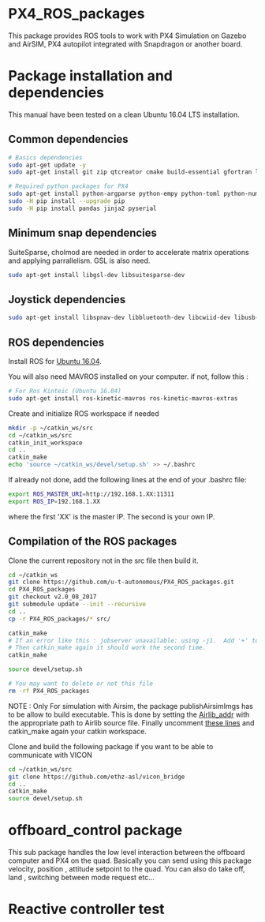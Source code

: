 # PX4_ROS_packages
This package provides ROS tools to work with PX4 Simulation on Gazebo and AirSIM, PX4 autopilot integrated with Snapdragon or another board.

# Package installation and dependencies

This manual have been tested on a clean Ubuntu 16.04 LTS installation.

## Common dependencies
```sh
# Basics dependencies
sudo apt-get update -y
sudo apt-get install git zip qtcreator cmake build-essential gfortran libeigen3-dev genromfs ninja-build -y

# Required python packages for PX4
sudo apt-get install python-argparse python-empy python-toml python-numpy python-dev python-pip -y
sudo -H pip install --upgrade pip
sudo -H pip install pandas jinja2 pyserial
```

## Minimum snap dependencies
SuiteSparse, cholmod are needed in order to accelerate matrix operations and applying parrallelism.
GSL is also need.
```sh
sudo apt-get install libgsl-dev libsuitesparse-dev
```

## Joystick dependencies
```sh
sudo apt-get install libspnav-dev libbluetooth-dev libcwiid-dev libusb-dev
```

## ROS dependencies
Install ROS for [Ubuntu 16.04](http://wiki.ros.org/kinetic/Installation/Ubuntu).

You will also need MAVROS installed on your computer. if not, follow this :
```sh
# For Ros Kinteic (Ubuntu 16.04)
sudo apt-get install ros-kinetic-mavros ros-kinetic-mavros-extras
```

Create and initialize ROS workspace if needed
```sh
mkdir -p ~/catkin_ws/src
cd ~/catkin_ws/src
catkin_init_workspace
cd ..
catkin_make
echo 'source ~/catkin_ws/devel/setup.sh' >> ~/.bashrc
```

If already not done, add the following lines at the end of your .bashrc file:
```sh
export ROS_MASTER_URI=http://192.168.1.XX:11311
export ROS_IP=192.168.1.XX
```
where the first 'XX' is the master IP. The second is your own IP.

## Compilation of the ROS packages
Clone the current repository not in the src file then build it.
```sh
cd ~/catkin_ws
git clone https://github.com/u-t-autonomous/PX4_ROS_packages.git
cd PX4_ROS_packages
git checkout v2.0_08_2017
git submodule update --init --recursive
cd ..
cp -r PX4_ROS_packages/* src/

catkin_make
# If an error like this : jobserver unavailable: using -j1.  Add '+' to parent make rule
# Then catkin_make again it should work the second time.
catkin_make

source devel/setup.sh

# You may want to delete or not this file
rm -rf PX4_ROS_packages
```


NOTE :  Only For simulation with Airsim, the package publishAirsimImgs has to be allow to build executable. This is done by setting the [Airlib_addr](https://github.com/u-t-autonomous/PX4_ROS_packages/blob/41124332bb76a0ffeebaaef0c52d1800b0c9eaf2/publishAirsimImgs/CMakeLists.txt#L6) with the appropriate path to Airlib source file. Finally uncomment [these lines](https://github.com/u-t-autonomous/PX4_ROS_packages/blob/41124332bb76a0ffeebaaef0c52d1800b0c9eaf2/publishAirsimImgs/CMakeLists.txt#L61-L74) and catkin_make again your catkin workspace.

Clone and build the following package if you want to be able to communicate with VICON
```sh
cd ~/catkin_ws/src
git clone https://github.com/ethz-asl/vicon_bridge
cd ..
catkin_make
source devel/setup.sh
```

# offboard_control package
This sub package handles the low level interaction between the offboard computer and PX4 on the quad. Basically you can send using this package velocity, position , attitude setpoint to the quad. You can also do take off, land , switching between mode request etc...


# Reactive controller test
